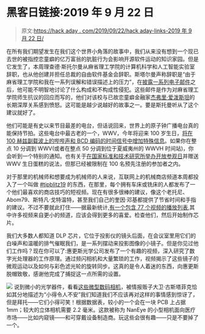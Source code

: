 # 黑客日链接:2019 年 9 月 22 日

> 原文:[https://hack aday . com/2019/09/22/hack aday-links-2019 年 9 月 22 日/](https://hackaday.com/2019/09/22/hackaday-links-september-22-2019/)

在所有我们期望发生在我们这个世界小角落的故事中，我们从来没有想到一个现已去世的被指控恋童癖的亿万富翁的肮脏行为会影响开源软件运动的知识家园。但是它发生了，本周理查德·斯托尔曼从麻省理工学院的计算机科学和人工智能实验室辞职，也从他创建并担任总裁的自由软件基金会辞职。斯塔尔曼声称辞职是“由于麻省理工学院和我在一系列误解和错误描述上的压力”，在[披露一系列电子邮件](https://www.vice.com/en_us/article/9ke3ke/famed-computer-scientist-richard-stallman-described-epstein-victims-as-entirely-willing)之后，他可能不明智地讨论了什么构成和不构成性侵犯。这些邮件是作为对麻省理工学院师生抗议的回应而写的，他们对该校与已故恋童癖金融家[杰弗里·爱泼斯坦](https://en.wikipedia.org/wiki/Jeffrey_Epstein)的长期深厚关系感到愤怒。这可能是越少说越好的故事之一。要是斯托曼听从了这个建议就好了。

他们可能是有史以来节目最差的电台，但话说回来，世界上的原子钟广播电台真的能保持节拍。这些电台中最古老的一个，WWV，今年将迎来 100 岁生日，[将在 100 赫兹副载波上的哔哔声和 BCD 编码的时间信号中增加特殊信息](https://www.rtl-sdr.com/wwv-and-wwvh-special-messages-to-broadcast/)。如果你在整点 10 分调到 WWV(或者在整点 50 分调到位于夏威夷州的 WWVH 时间站)，你会听到一个特别的通知。也有关于[在国家标准和技术研究所举办开放参观日](http://wwv100.com/)并赠送 WWV 生日蛋糕的说法，但那已经被限制在 100 名预先注册的参加者之内。

对于那里的机械师和想要成为机械师的人来说，互联网上的机械商店频道本周都投入了一个叫做 [#tipblitz19](https://www.youtube.com/results?search_query=%23tipblitz19) 的东西，在那里，每个拥有车床或铣床的人都发布了一个他们最喜欢的商店技巧的短视频。现在有很多很棒的建议，像这个老托尼、Abom79、斯特凡·戈特温特，甚至我们自己的奎因·邓基都提供了节省时间和手指的建议。不过不要就此打住——据最新统计,[有一个包含 77 个视频的播放列表](https://www.youtube.com/playlist?list=PLvwukA4gPHT-rVR5kE9za85edQsn4FMXT),其中许多视频来自更小的频道，应该会得到更多的喜爱。检查他们，然后开始制作芯片。

我们大多数人都知道 DLP 芯片，它位于投影仪的镜头后面，在会议室里用它们的白噪声和温暖的排气催眠我们，是一系列摆动来投影图像的小镜子。但是你见过他们工作吗？现在你可以了:惠更斯光学公司发布了一个有趣的视频，深入研究了数字光处理器的工作原理。通过频闪相机和大量繁琐的工作，视频揭示了这些镜子的微观运动以及如何与彩色滤光轮的旋转同步。这真的是令人着迷的东西，向惠更斯脱帽致敬，感谢他完成了捕捉这一点所需的设置。

[![](../Images/16837794b98bdbfc3be5c77daf583962.png)](https://hackaday.com/wp-content/uploads/2019/09/smol.png) 说到微小的光学器件，看看[这些微型数码相机](https://ams.com/miniature-camera-modules)，被情报贩子大卫·古斯塔菲克恰如其分地描述为“小得令人不安”我们知道我们不应该再对这样的事情感到惊讶了，但是拜托——它们小得可笑！根据数据表，较小的一个会在一块 PCB 上占据 1mm；较大的立体相机需要 2.2 毫米。这款被称为 NanEye 的小型相机面向医疗市场——比如内窥镜——和可穿戴设备制造商。玩这些会很有趣——只是不要掉了一个。